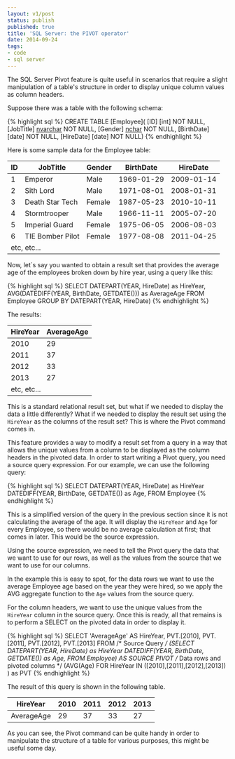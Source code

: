 ```yaml
---
layout: v1/post
status: publish
published: true
title: 'SQL Server: the PIVOT operator'
date: 2014-09-24
tags:
- code
- sql server
---
```

 The SQL Server Pivot feature is quite useful in scenarios that require a slight manipulation of a table's structure in order to display unique column values as column headers.

 Suppose there was a table with the following schema:

{% highlight sql %}
CREATE TABLE [Employee](
	[ID] [int] NOT NULL,
	[JobTitle] [nvarchar](50) NOT NULL,
	[Gender] [nchar](1) NOT NULL,
	[BirthDate] [date] NOT NULL,
	[HireDate] [date] NOT NULL)
{% endhighlight %}

<!--more-->

Here is some sample data for the Employee table:

<div class="table-responsive">
<table class="table table-bordered">
<thead>
<tr>
<th>ID</th>
<th>JobTitle</th>
<th>Gender</th>
<th>BirthDate</th>
<th>HireDate</th>
</tr>
</thead>
<tbody>
<tr>
<td>1</td>
<td>Emperor</td>
<td>Male</td>
<td>1969-01-29</td>
<td>2009-01-14</td>
</tr>
<tr>
<td>2</td>
<td>Sith Lord</td>
<td>Male</td>
<td>1971-08-01</td>
<td>2008-01-31</td>
</tr>
<tr>
<td>3</td>
<td>Death Star Tech</td>
<td>Female</td>
<td>1987-05-23</td>
<td>2010-10-11</td>
</tr>
<tr>
<td>4</td>
<td>Stormtrooper</td>
<td>Male</td>
<td>1966-11-11</td>
<td>2005-07-20</td>
</tr>
<tr>
<td>5</td>
<td>Imperial Guard</td>
<td>Female</td>
<td>1975-06-05</td>
<td>2006-08-03</td>
</tr>
<tr>
<td>6</td>
<td>TIE Bomber Pilot</td>
<td>Female</td>
<td>1977-08-08</td>
<td>2011-04-25</td>
</tr>
<tr>
<td style="text-align: left;" colspan="5">etc, etc...</td>
</tr>
</tbody>
</table>
</div>

Now, let&acute;s say you wanted to obtain a result set that provides the average age of the employees broken down by hire year, using a query like this:

{% highlight sql %}
SELECT DATEPART(YEAR, HireDate) as HireYear,
       AVG(DATEDIFF(YEAR, BirthDate, GETDATE())) as AverageAge
FROM Employee
   GROUP BY DATEPART(YEAR, HireDate)
{% endhighlight %}

The results:
<div class="table-responsive">
<table class="table table-bordered">
<thead>
<tr>
<th>HireYear</th>
<th>AverageAge</th>
</tr>
</thead>
<tbody>
<tr>
<td>2010</td>
<td>29</td>
</tr>
<tr>
<td>2011</td>
<td>37</td>
</tr>
<tr>
<td>2012</td>
<td>33</td>
</tr>
<tr>
<td>2013</td>
<td>27</td>
</tr>
<tr>
<td style="text-align: left;" colspan="2">etc, etc...</td>
</tr>
</tbody>
</table>
</div>

This is a standard relational result set, but what if we needed to display the data a little differently? What if we needed to display the result set using the <code>HireYear</code> as the columns of the result set? This is where the Pivot command comes in.

 This feature provides a way to modify a result set from a query in a way that allows the unique values from a column to be displayed as the column headers in the pivoted data. In order to start writing a Pivot query, you need a source query expression. For our example, we can use the following query:

{% highlight sql %}
SELECT DATEPART(YEAR, HireDate) as HireYear
       DATEDIFF(YEAR, BirthDate, GETDATE()) as Age,
FROM Employee
{% endhighlight %}

This is a simplified version of the query in the previous section since it is not calculating the average of the age. It will display the <code>HireYear</code> and <code>Age</code> for every Employee, so there would be no average calculation at first; that comes in later. This would be the source expression.

 Using the source expression, we need to tell the Pivot query the data that we want to use for our rows, as well as the values from the source that we want to use for our columns.

 In the example this is easy to spot, for the data rows we want to use the average Employee age based on the year they were hired, so we apply the AVG aggregate function to the <code>Age</code> values from the source query.

 For the column headers, we want to use the unique values from the <code>HireYear</code> column in the source query. Once this is ready, all that remains is to perform a SELECT on the pivoted data in order to display it.

{% highlight sql %}
SELECT 'AverageAge' AS HireYear,
       PVT.[2010], PVT.[2011],
       PVT.[2012], PVT.[2013]
FROM
 /* Source Query */
(SELECT DATEPART(YEAR, HireDate) as HireYear
        DATEDIFF(YEAR, BirthDate, GETDATE()) as Age,
FROM Employee) AS SOURCE
 PIVOT
 /* Data rows and pivoted columns */
(AVG(Age)
   FOR HireYear IN ([2010],[2011],[2012],[2013])
) as PVT
{% endhighlight %}

The result of this query is shown in the following table.

<div class="table-responsive">
<table class="table table-bordered table-post" style="table-layout: fixed;">
<thead>
<tr>
<th>HireYear</th>
<th>2010</th>
<th>2011</th>
<th>2012</th>
<th>2013</th>
</tr>
</thead>
<tbody>
<tr>
<td>AverageAge</td>
<td>29</td>
<td>37</td>
<td>33</td>
<td>27</td>
</tr>
</tbody>
</table>
</div>

As you can see, the Pivot command can be quite handy in order to manipulate the structure of a table for various purposes, this might be useful some day.